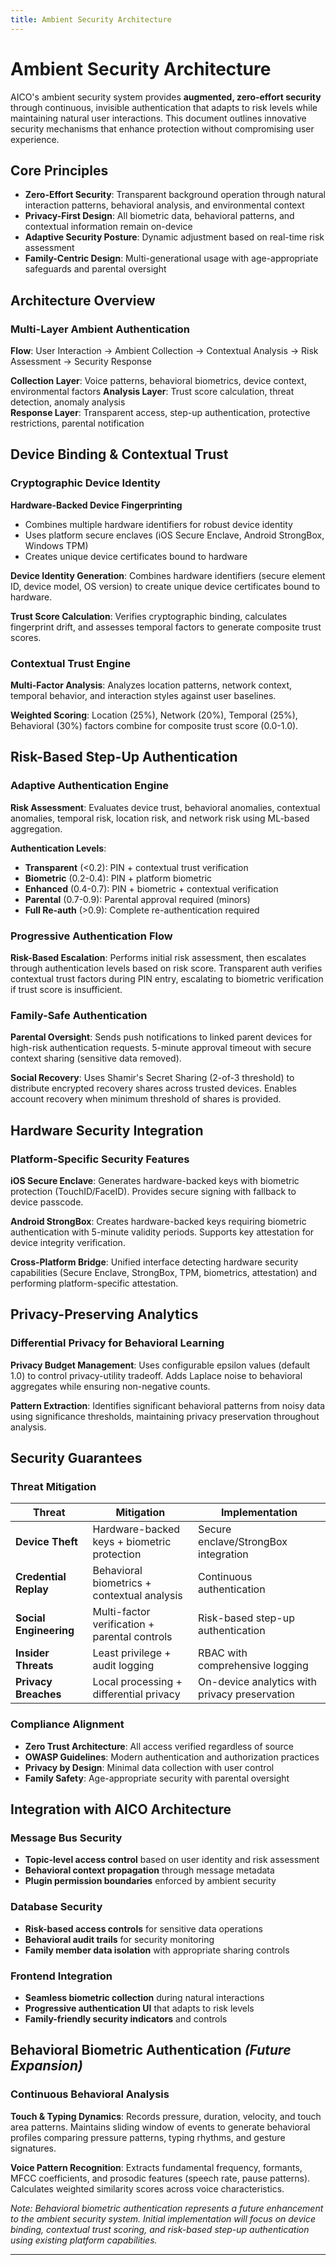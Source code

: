 ```yaml
---
title: Ambient Security Architecture
---
```


# Ambient Security Architecture

AICO's ambient security system provides **augmented, zero-effort security** through continuous, invisible authentication that adapts to risk levels while maintaining natural user interactions. This document outlines innovative security mechanisms that enhance protection without compromising user experience.

## Core Principles

- **Zero-Effort Security**: Transparent background operation through natural interaction patterns, behavioral analysis, and environmental context
- **Privacy-First Design**: All biometric data, behavioral patterns, and contextual information remain on-device
- **Adaptive Security Posture**: Dynamic adjustment based on real-time risk assessment
- **Family-Centric Design**: Multi-generational usage with age-appropriate safeguards and parental oversight

## Architecture Overview

### Multi-Layer Ambient Authentication

**Flow**: User Interaction → Ambient Collection → Contextual Analysis → Risk Assessment → Security Response

**Collection Layer**: Voice patterns, behavioral biometrics, device context, environmental factors
**Analysis Layer**: Trust score calculation, threat detection, anomaly analysis  
**Response Layer**: Transparent access, step-up authentication, protective restrictions, parental notification

## Device Binding & Contextual Trust

### Cryptographic Device Identity

**Hardware-Backed Device Fingerprinting**
- Combines multiple hardware identifiers for robust device identity
- Uses platform secure enclaves (iOS Secure Enclave, Android StrongBox, Windows TPM)
- Creates unique device certificates bound to hardware

**Device Identity Generation**: Combines hardware identifiers (secure element ID, device model, OS version) to create unique device certificates bound to hardware.

**Trust Score Calculation**: Verifies cryptographic binding, calculates fingerprint drift, and assesses temporal factors to generate composite trust scores.

### Contextual Trust Engine

**Multi-Factor Analysis**: Analyzes location patterns, network context, temporal behavior, and interaction styles against user baselines.

**Weighted Scoring**: Location (25%), Network (20%), Temporal (25%), Behavioral (30%) factors combine for composite trust score (0.0-1.0).

## Risk-Based Step-Up Authentication

### Adaptive Authentication Engine

**Risk Assessment**: Evaluates device trust, behavioral anomalies, contextual anomalies, temporal risk, location risk, and network risk using ML-based aggregation.

**Authentication Levels**:
- **Transparent** (<0.2): PIN + contextual trust verification
- **Biometric** (0.2-0.4): PIN + platform biometric  
- **Enhanced** (0.4-0.7): PIN + biometric + contextual verification
- **Parental** (0.7-0.9): Parental approval required (minors)
- **Full Re-auth** (>0.9): Complete re-authentication required

### Progressive Authentication Flow

**Risk-Based Escalation**: Performs initial risk assessment, then escalates through authentication levels based on risk score. Transparent auth verifies contextual trust factors during PIN entry, escalating to biometric verification if trust score is insufficient.

### Family-Safe Authentication

**Parental Oversight**: Sends push notifications to linked parent devices for high-risk authentication requests. 5-minute approval timeout with secure context sharing (sensitive data removed).

**Social Recovery**: Uses Shamir's Secret Sharing (2-of-3 threshold) to distribute encrypted recovery shares across trusted devices. Enables account recovery when minimum threshold of shares is provided.

## Hardware Security Integration

### Platform-Specific Security Features

**iOS Secure Enclave**: Generates hardware-backed keys with biometric protection (TouchID/FaceID). Provides secure signing with fallback to device passcode.

**Android StrongBox**: Creates hardware-backed keys requiring biometric authentication with 5-minute validity periods. Supports key attestation for device integrity verification.

**Cross-Platform Bridge**: Unified interface detecting hardware security capabilities (Secure Enclave, StrongBox, TPM, biometrics, attestation) and performing platform-specific attestation.

## Privacy-Preserving Analytics

### Differential Privacy for Behavioral Learning

**Privacy Budget Management**: Uses configurable epsilon values (default 1.0) to control privacy-utility tradeoff. Adds Laplace noise to behavioral aggregates while ensuring non-negative counts.

**Pattern Extraction**: Identifies significant behavioral patterns from noisy data using significance thresholds, maintaining privacy preservation throughout analysis.

## Security Guarantees

### Threat Mitigation

| Threat | Mitigation | Implementation |
|--------|------------|----------------|
| **Device Theft** | Hardware-backed keys + biometric protection | Secure enclave/StrongBox integration |
| **Credential Replay** | Behavioral biometrics + contextual analysis | Continuous authentication |
| **Social Engineering** | Multi-factor verification + parental controls | Risk-based step-up authentication |
| **Insider Threats** | Least privilege + audit logging | RBAC with comprehensive logging |
| **Privacy Breaches** | Local processing + differential privacy | On-device analytics with privacy preservation |

### Compliance Alignment

- **Zero Trust Architecture**: All access verified regardless of source
- **OWASP Guidelines**: Modern authentication and authorization practices
- **Privacy by Design**: Minimal data collection with user control
- **Family Safety**: Age-appropriate security with parental oversight

## Integration with AICO Architecture

### Message Bus Security
- **Topic-level access control** based on user identity and risk assessment
- **Behavioral context propagation** through message metadata
- **Plugin permission boundaries** enforced by ambient security

### Database Security
- **Risk-based access controls** for sensitive data operations
- **Behavioral audit trails** for security monitoring
- **Family member data isolation** with appropriate sharing controls

### Frontend Integration
- **Seamless biometric collection** during natural interactions
- **Progressive authentication UI** that adapts to risk levels
- **Family-friendly security indicators** and controls


## Behavioral Biometric Authentication *(Future Expansion)*

### Continuous Behavioral Analysis

**Touch & Typing Dynamics**: Records pressure, duration, velocity, and touch area patterns. Maintains sliding window of events to generate behavioral profiles comparing pressure patterns, typing rhythms, and gesture signatures.

**Voice Pattern Recognition**: Extracts fundamental frequency, formants, MFCC coefficients, and prosodic features (speech rate, pause patterns). Calculates weighted similarity scores across voice characteristics.

*Note: Behavioral biometric authentication represents a future enhancement to the ambient security system. Initial implementation will focus on device binding, contextual trust scoring, and risk-based step-up authentication using existing platform capabilities.*

---


